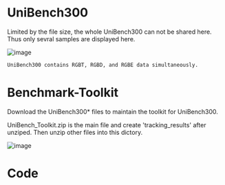 # UniBench300

Limited by the file size, the whole UniBench300 can not be shared here.
Thus only sevral samples are displayed here.

![image](https://github.com/user-attachments/assets/0cfd89c1-33b2-48b1-97d0-a97e1ce9b500)

```bash
UniBench300 contains RGBT, RGBD, and RGBE data simultaneously.
```


# Benchmark-Toolkit

Download the UniBench300* files to maintain the toolkit for UniBench300.

UniBench_Toolkit.zip is the main file and create 'tracking_results' after unziped.
Then unzip other files into this dictory.

![image](https://github.com/user-attachments/assets/ed51426f-0c6b-462f-b977-5897185a77ab)

# Code


